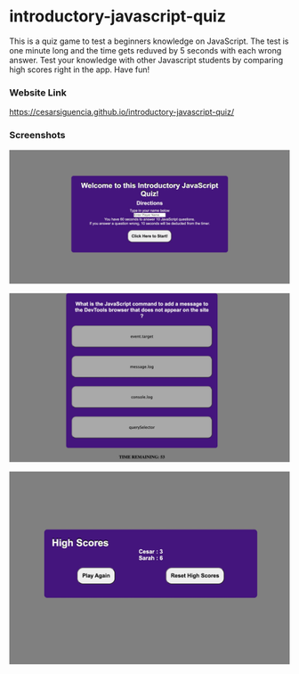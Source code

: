 # introductory-javascript-quiz

This is a quiz game to test a beginners knowledge on JavaScript. The test is one minute long and the time gets reduved by 5 seconds with each wrong answer. Test your knowledge with other Javascript students by comparing high scores right in the app. Have fun!

### Website Link

https://cesarsiguencia.github.io/introductory-javascript-quiz/

### Screenshots 
![Screenshot 1](/screenshots/screenshots-1.jpeg)

![Screenshot 2](/screenshots/screenshots-2.jpeg)

![Screenshot 3](/screenshots/screenshots-3.jpeg)